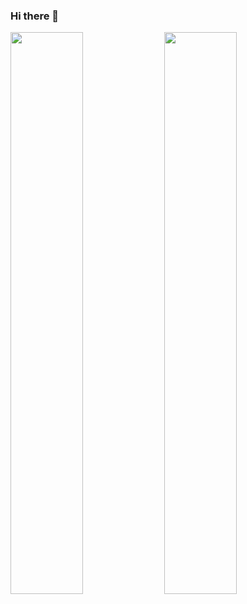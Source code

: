 ### Hi there 👋
<div>
<img height="48%" src="https://github-readme-stats.vercel.app/api?username=fojacob"/>
<img height="48%" src="https://github-readme-stats.vercel.app/api/top-langs/?username=fojacob"/>
</div>
<!--
**fojacob/fojacob** is a ✨ _special_ ✨ repository because its `README.md` (this file) appears on your GitHub profile.

Here are some ideas to get you started:

- 🔭 I’m currently working on ...
- 🌱 I’m currently learning ...
- 👯 I’m looking to collaborate on ...
- 🤔 I’m looking for help with ...
- 💬 Ask me about ...
- 📫 How to reach me: ...
- 😄 Pronouns: ...
- ⚡ Fun fact: ...
-->
